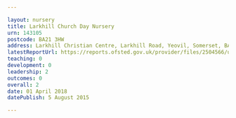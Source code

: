 ```yaml
---

layout: nursery
title: Larkhill Church Day Nursery
urn: 143105
postcode: BA21 3HW
address: Larkhill Christian Centre, Larkhill Road, Yeovil, Somerset, BA21 3HW
latestReportUrl: https://reports.ofsted.gov.uk/provider/files/2504566/urn/143105.pdf
teaching: 0
development: 0
leadership: 2
outcomes: 0
overall: 2
date: 01 April 2018 
datePublish: 5 August 2015

---
```

